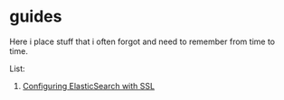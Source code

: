 # guides
Here i place stuff that i often forgot and need to remember from time to time.

List:

1. [Configuring ElasticSearch with SSL](https://github.com/keepcup1234/guides/blob/master/elasticsearch_and_ssl.md)
